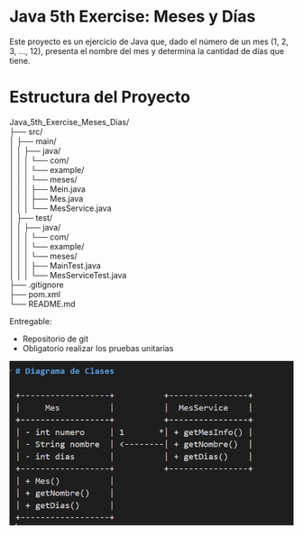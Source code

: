 # Java 5th Exercise: Meses y Días

Este proyecto es un ejercicio de Java que, dado el número de un mes (1, 2, 3, ..., 12), presenta el nombre del mes y determina la cantidad de días que tiene.

# Estructura del Proyecto
Java_5th_Exercise_Meses_Dias/<br>
├── src/<br>
│   ├── main/<br>
│   │   ├── java/<br>
│   │   │   └── com/<br>
│   │   │       └── example/<br>
│   │   │           └── meses/<br>
│   │   │               ├── Mein.java<br>
│   │   │               ├── Mes.java<br>
│   │   │               └── MesService.java<br>
│   ├── test/<br>
│   │   ├── java/<br>
│   │   │   └── com/<br>
│   │   │       └── example/<br>
│   │   │           └── meses/<br>
│   │   │               ├── MainTest.java<br>
│   │   │               └── MesServiceTest.java<br>
├── .gitignore<br>
├── pom.xml<br>
└── README.md<br>


Entregable:
- Repositorio de git
- Obligatorio realizar los pruebas unitarias

![Diagrama de Clases](UML/Diagrama_Clases.jpg)

